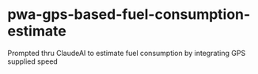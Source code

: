 # pwa-gps-based-fuel-consumption-estimate
Prompted thru ClaudeAI to estimate fuel consumption by integrating GPS supplied speed
